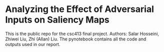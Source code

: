 # Analyzing the Effect of Adversarial Inputs on Saliency Maps

This is the public repo for the csc413 final project. Authors: Salar Hosseini, Zhiwei Liu, Zhi (Allan) Liu. The pynotebook contains all the code and outputs used in our report.
